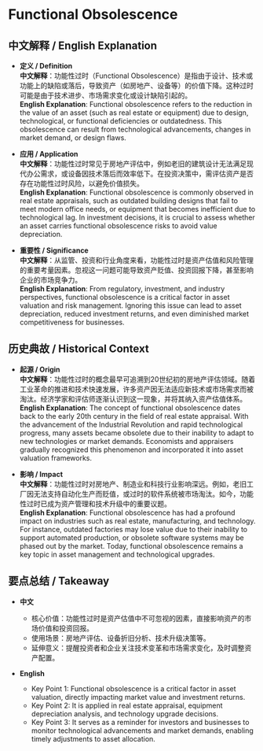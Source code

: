 # Functional Obsolescence

## 中文解释 / English Explanation

* **定义 / Definition**  
  **中文解释**：功能性过时（Functional Obsolescence）是指由于设计、技术或功能上的缺陷或落后，导致资产（如房地产、设备等）的价值下降。这种过时可能是由于技术进步、市场需求变化或设计缺陷引起的。  
  **English Explanation**: Functional obsolescence refers to the reduction in the value of an asset (such as real estate or equipment) due to design, technological, or functional deficiencies or outdatedness. This obsolescence can result from technological advancements, changes in market demand, or design flaws.

* **应用 / Application**  
  **中文解释**：功能性过时常见于房地产评估中，例如老旧的建筑设计无法满足现代办公需求，或设备因技术落后而效率低下。在投资决策中，需评估资产是否存在功能性过时风险，以避免价值损失。  
  **English Explanation**: Functional obsolescence is commonly observed in real estate appraisals, such as outdated building designs that fail to meet modern office needs, or equipment that becomes inefficient due to technological lag. In investment decisions, it is crucial to assess whether an asset carries functional obsolescence risks to avoid value depreciation.

* **重要性 / Significance**  
  **中文解释**：从监管、投资和行业角度来看，功能性过时是资产估值和风险管理的重要考量因素。忽视这一问题可能导致资产贬值、投资回报下降，甚至影响企业的市场竞争力。  
  **English Explanation**: From regulatory, investment, and industry perspectives, functional obsolescence is a critical factor in asset valuation and risk management. Ignoring this issue can lead to asset depreciation, reduced investment returns, and even diminished market competitiveness for businesses.

## 历史典故 / Historical Context

* **起源 / Origin**  
  **中文解释**：功能性过时的概念最早可追溯到20世纪初的房地产评估领域。随着工业革命的推进和技术快速发展，许多资产因无法适应新技术或市场需求而被淘汰。经济学家和评估师逐渐认识到这一现象，并将其纳入资产估值体系。  
  **English Explanation**: The concept of functional obsolescence dates back to the early 20th century in the field of real estate appraisal. With the advancement of the Industrial Revolution and rapid technological progress, many assets became obsolete due to their inability to adapt to new technologies or market demands. Economists and appraisers gradually recognized this phenomenon and incorporated it into asset valuation frameworks.

* **影响 / Impact**  
  **中文解释**：功能性过时对房地产、制造业和科技行业影响深远。例如，老旧工厂因无法支持自动化生产而贬值，或过时的软件系统被市场淘汰。如今，功能性过时已成为资产管理和技术升级中的重要议题。  
  **English Explanation**: Functional obsolescence has had a profound impact on industries such as real estate, manufacturing, and technology. For instance, outdated factories may lose value due to their inability to support automated production, or obsolete software systems may be phased out by the market. Today, functional obsolescence remains a key topic in asset management and technological upgrades.

## 要点总结 / Takeaway

* **中文**  
  - 核心价值：功能性过时是资产估值中不可忽视的因素，直接影响资产的市场价值和投资回报。  
  - 使用场景：房地产评估、设备折旧分析、技术升级决策等。  
  - 延伸意义：提醒投资者和企业关注技术变革和市场需求变化，及时调整资产配置。

* **English**  
  - Key Point 1: Functional obsolescence is a critical factor in asset valuation, directly impacting market value and investment returns.  
  - Key Point 2: It is applied in real estate appraisal, equipment depreciation analysis, and technology upgrade decisions.  
  - Key Point 3: It serves as a reminder for investors and businesses to monitor technological advancements and market demands, enabling timely adjustments to asset allocation.